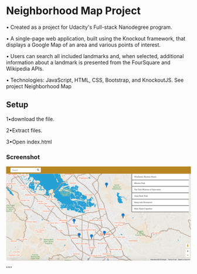 
<h1>Neighborhood Map Project</h1>


• Created as a project for Udacity's Full-stack Nanodegree program.

• A single-page web application, built using the Knockout framework, that displays a Google Map of an area and various points of interest.

• Users can search all included landmarks and, when selected, additional information about a landmark is presented from the FourSquare and Wikipedia APIs.

• Technologies: JavaScript, HTML, CSS, Bootstrap, and KnockoutJS.
See project Neighborhood Map

<h2>Setup</h2>

1•download the file.

2•Extract files.

3•Open index.html

<h3>Screenshot</h3>

<div align="center">
    <img src="/neighborhoodMAP/neighbourhood-map.png" width="900px"</img> 
</div>
,,,,
